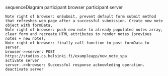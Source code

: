 sequenceDiagram
    participant browser
    participant server

    Note right of browser: onSubmit, prevent default form submit method that refreshes web page after a successful submission. Create new note object with formData, 
    Note right of browser: push new note to already populated notes array, clear form and recreate HTML attributes to render notes (previous notes + new note),
    Note right of browser: finally call function to post formData to server.
    browser->>server: POST https://studies.cs.helsinki.fi/exampleapp/new_note_spa
    activate server
    server-->>browser: Successful response acknowleding operation.
    deactivate server

